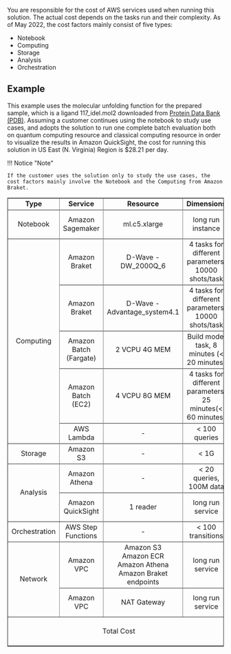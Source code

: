 You are responsible for the cost of AWS services used when running this solution. The actual cost depends on the tasks run and their complexity. As of May 2022, the cost factors mainly consist of five types:

 * Notebook
 * Computing 
 * Storage
 * Analysis
 * Orchestration

## Example 

This example uses the molecular unfolding function for the prepared sample, which is a ligand 117_idel.mol2 downloaded from [Protein Data Bank (PDB)](https://www.rcsb.org/downloads/ligands). Assuming a customer continues using the notebook to study use cases, and adopts the solution to run one complete batch evaluation both on quantum computing resource and classical computing resource in order to visualize the results in Amazon QuickSight, the cost for running this solution in US East (N. Virginia) Region is $28.21 per day.

!!! Notice "Note"
    
    If the customer uses the solution only to study the use cases, the cost factors mainly involve the Notebook and the Computing from Amazon Braket.

<table border='1' style="text-align: center">
    <tr>
        <td><B>Type</B></td>
        <td><B>Service</td>
        <td><B>Resource</td>
        <td><B>Dimensions</td>
        <td><B>Cost</td>
    <tr>
    <tr>
        <td>Notebook</td>
        <td>Amazon Sagemaker</td>
        <td>ml.c5.xlarge</td>
        <td>long run instance</td>
        <td>$4.90 per day</td>
    <tr>
    <tr>
        <td rowspan="9">Computing</td>
        <td>Amazon Braket</td>
        <td>D-Wave - DW_2000Q_6</td>
        <td>4 tasks for different parameters, 10000 shots/task</td>
        <td>$8.80</td>
    <tr>
    <tr>
        <td>Amazon Braket</td>
        <td>D-Wave - Advantage_system4.1</td>
        <td>4 tasks for different parameters, 10000 shots/task</td>
        <td>$8.80</td>
    <tr>
    <tr>
        <td>Amazon Batch (Fargate) </td>
        <td>2 VCPU 4G MEM</td>
        <td>Build model task, 8 minutes (< 20 minutes)</td>
        <td>$1.02</td>
    <tr>
    <tr>
        <td>Amazon Batch (EC2) </td>
        <td>4 VCPU 8G MEM</td>
        <td>4 tasks for different parameters, 25 minutes(< 60 minutes)</td>
        <td>$0.17</td>
    <tr>
    <tr>
        <td>AWS Lambda </td>
        <td>-</td>
        <td>< 100 queries</td>
        <td>$0</td>
    <tr>
    <tr>
        <td>Storage</td>
        <td>Amazon S3</td>
        <td>-</td>
        <td>< 1G</td>
        <td>$0.02</td>
    <tr>
    <tr>
        <td rowspan='4'>Analysis</td>
        <td>Amazon Athena</td>
        <td>-</td>
        <td>< 20 queries, 100M data</td>
        <td>$0.029</td>
    <tr>
    <tr>
        <td>Amazon QuickSight</td>
        <td>1 reader</td>
        <td>long run service</td>
        <td>$8.00 per month</td>
    <tr>
    <tr>
        <td>Orchestration</td>
        <td>AWS Step Functions</td>
        <td>-</td>
        <td>< 100 transitions</td>
        <td>$0</td>
    <tr>
    <tr>
        <td rowspan='4'>Network</td>
        <td>Amazon VPC</td>
        <td>Amazon S3</br>Amazon ECR</br>Amazon Athena</br>Amazon Braket</br>endpoints</td>
        <td>long run service</td>
        <td>$58.41 per month</td>
    <tr>
    <tr>
        <td>Amazon VPC</td>
        <td>NAT Gateway</td>
        <td>long run service</td>
        <td>$65.78 per month</td>
    <tr> 
    <tr>
        <td colspan='4'>Total Cost</td>
        <td>$28.21 per day</td>
    <tr>
</table>
